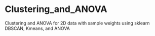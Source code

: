 # Clustering_and_ANOVA
Clustering and ANOVA for 2D data with sample weights using sklearn DBSCAN, Kmeans, and ANOVA
